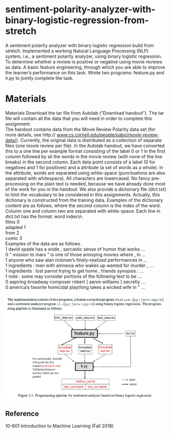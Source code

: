 # sentiment-polarity-analyzer-with-binary-logistic-regression-from-stretch
A sentiment polarity analyzer with binary logistic regression build from stretch. Implemented a working Natural Language Processing (NLP) system, i.e., a sentiment polarity analyzer, using binary logistic regression. To determine whether a review is positive or negative using movie reviews as data. A basic feature engineering, through which you are able to improve the learner’s performance on this task. Wrote two programs: feature.py and lr.py to jointly complete the task.

# Materials
Materials Download the tar file from Autolab (“Download handout”). The tar file will contain all the data
that you will need in order to complete this assignment.  
The handout contains data from the Movie Review Polarity data set (for more details, see http://
www.cs.cornell.edu/people/pabo/movie-review-data/). Currently, the original data is
distributed as a collection of separate files (one movie review per file). In the Autolab handout, we have
converted this to a one line per example format consisting of the label 0 or 1 in the first column followed by
all the words in the movie review (with none of the line breaks) in the second column.
Each data point consists of a label (0 for negatives and 1 for positives) and a attribute (a set of words as a
whole). In the attribute, words are separated using white-space (punctuations are also separated with whitespace).
All characters are lowercased. No fancy pre-processing on the plain text is needed, because we have
already done most of the work for you in the handout. We also provide a dictionary file (dict.txt) to
limit the vocabulary to be considered in this assignments. Actually, this dictionary is constructed from the
training data. Examples of the dictionary content are as follows, where the second column is the index of
the word. Column one and column two are separated with white-space. Each line in dict.txt has the
format: word index\n.  
films 0  
adapted 1  
from 2  
comic 3  
Examples of the data are as follows.  
1 david spade has a snide , sarcastic sense of humor that works ...  
0 " mission to mars " is one of those annoying movies where , in ...  
1 anyone who saw alan rickman’s finely-realized performances in ...  
1 ingredients : man with amnesia who wakes up wanted for murder , ...  
1 ingredients : lost parrot trying to get home , friends synopsis : ...  
1 note : some may consider portions of the following text to be ...  
0 aspiring broadway composer robert ( aaron williams ) secretly ...  
0 america’s favorite homicidal plaything takes a wicked wife in " ...  

![program 1](https://github.com/HM-Li/Sentiment-Polarity-Analyzer-with-Binary-Logistic-Regression-from-stretch/blob/master/Instruction.png)  
## Reference
10-601 Introduction to Machine Learning (Fall 2018)
